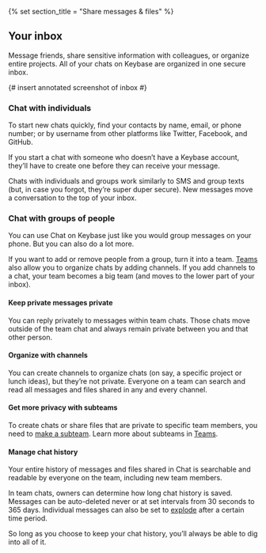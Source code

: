 {% set section_title = "Share messages & files" %}
## Your inbox
Message friends, share sensitive information with colleagues, or organize entire projects. All of your chats on Keybase are organized in one secure inbox.

{# insert annotated screenshot of inbox #}

### Chat with individuals
To start new chats quickly, find your contacts by name, email, or phone number; or by username from other platforms like Twitter, Facebook, and GitHub.

If you start a chat with someone who doesn’t have a Keybase account, they’ll have to create one before they can receive your message.

Chats with individuals and groups work similarly to SMS and group texts (but, in case you forgot, they’re super duper secure). New messages move a conversation to the top of your inbox.   

### Chat with groups of people
You can use Chat on Keybase just like you would group messages on your phone. But you can also do a lot more.

If you want to add or remove people from a group, turn it into a team. [Teams](/teams) also allow you to organize chats by adding channels. If you add channels to a chat, your team becomes a big team (and moves to the lower part of your inbox).

#### Keep private messages private
You can reply privately to messages within team chats. Those chats move outside of the team chat and always remain private between you and that other person.

#### Organize with channels
You can create channels to organize chats (on say, a specific project or lunch ideas), but they’re not private. Everyone on a team can search and read all messages and files shared in any and every channel. 

#### Get more privacy with subteams
To create chats or share files that are private to specific team members, you need to [make a subteam](/teams#subteams). Learn more about subteams in [Teams](/teams).

#### Manage chat history
Your entire history of messages and files shared in Chat is searchable and readable by everyone on the team, including new team members.

In team chats, owners can determine how long chat history is saved. Messages can be auto-deleted never or at set intervals from 30 seconds to 365 days. Individual messages can also be set to [explode](chat/features) after a certain time period.

So long as you choose to keep your chat history, you’ll always be able to dig into all of it.
